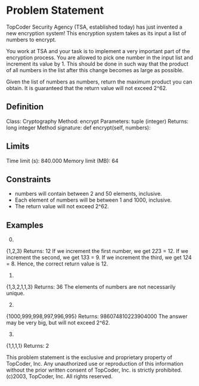# Problem Statement
TopCoder Security Agency (TSA, established today) has just invented a new encryption system! This encryption system takes as its input a list of numbers to encrypt. 

You work at TSA and your task is to implement a very important part of the encryption process. You are allowed to pick one number in the input list and increment its value by 1. This should be done in such way that the product of all numbers in the list after this change becomes as large as possible. 

Given the list of numbers as numbers, return the maximum product you can obtain. It is guaranteed that the return value will not exceed 2^62.

## Definition

Class: Cryptography
Method: encrypt
Parameters: tuple (integer)
Returns: long integer
Method signature: def encrypt(self, numbers):

## Limits

Time limit (s): 840.000
Memory limit (MB): 64

## Constraints
- numbers will contain between 2 and 50 elements, inclusive.
- Each element of numbers will be between 1 and 1000, inclusive.
- The return value will not exceed 2^62.

## Examples

0)

{1,2,3}
Returns: 12
If we increment the first number, we get 2*2*3 = 12. If we increment the second, we get 1*3*3 = 9. If we increment the third, we get 1*2*4 = 8. Hence, the correct return value is 12.

1)

{1,3,2,1,1,3}
Returns: 36
The elements of numbers are not necessarily unique.

2)

{1000,999,998,997,996,995}
Returns: 986074810223904000
The answer may be very big, but will not exceed 2^62.

3)

{1,1,1,1}
Returns: 2

This problem statement is the exclusive and proprietary property of TopCoder, Inc. Any unauthorized use or reproduction of this information without the prior written consent of TopCoder, Inc. is strictly prohibited. (c)2003, TopCoder, Inc. All rights reserved.

